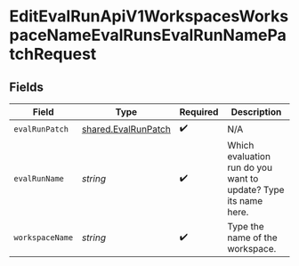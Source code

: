 # EditEvalRunApiV1WorkspacesWorkspaceNameEvalRunsEvalRunNamePatchRequest


## Fields

| Field                                                           | Type                                                            | Required                                                        | Description                                                     |
| --------------------------------------------------------------- | --------------------------------------------------------------- | --------------------------------------------------------------- | --------------------------------------------------------------- |
| `evalRunPatch`                                                  | [shared.EvalRunPatch](../../models/shared/evalrunpatch.md)      | :heavy_check_mark:                                              | N/A                                                             |
| `evalRunName`                                                   | *string*                                                        | :heavy_check_mark:                                              | Which evaluation run do you want to update? Type its name here. |
| `workspaceName`                                                 | *string*                                                        | :heavy_check_mark:                                              | Type the name of the workspace.                                 |